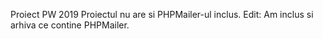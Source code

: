 Proiect PW 2019
Proiectul nu are si PHPMailer-ul inclus.
Edit: Am inclus si arhiva ce contine PHPMailer.

